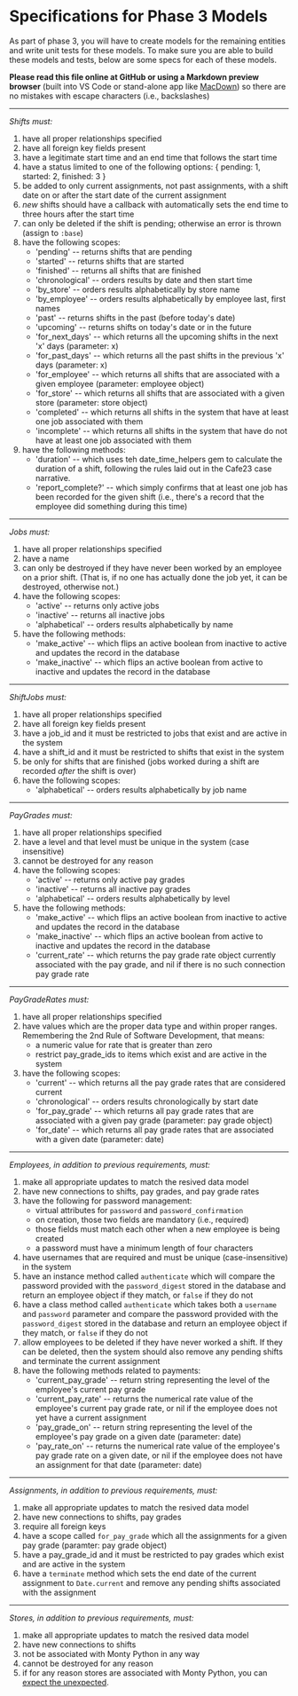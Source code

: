 Specifications for Phase 3 Models
===

As part of phase 3, you will have to create models for the remaining entities and write unit tests for these models.  To make sure you are able to build these models and tests, below are some specs for each of these models.

**Please read this file online at GitHub or using a Markdown preview browser** (built into VS Code or stand-alone app like [MacDown](https://macdown.uranusjr.com/)) so there are no mistakes with escape characters (i.e., backslashes)

---
_Shifts must:_

1.	have all proper relationships specified
2. have all foreign key fields present
3. have a legitimate start time and an end time that follows the start time
2.	have a status limited to one of the following options: { pending: 1, started: 2, finished: 3 }
3. be added to only current assignments, not past assignments, with a shift date on or after the start date of the current assignment
3. _new_ shifts should have a callback with automatically sets the end time to three hours after the start time
3. can only be deleted if the shift is pending; otherwise an error is thrown (assign to `:base`)
4.	have the following scopes:
	- 'pending' -- returns shifts that are pending
	- 'started' -- returns shifts that are started
	- 'finished' -- returns all shifts that are finished
	- 'chronological' -- orders results by date and then start time
	- 'by\_store' -- orders results alphabetically by store name
	- 'by\_employee' -- orders results alphabetically by employee last, first names
	- 'past' -- returns shifts in the past (before today's date)
	- 'upcoming' -- returns shifts on today's date or in the future
	- 'for\_next\_days' -- which returns all the upcoming shifts in the next 'x' days (parameter: x)
	- 'for\_past\_days' -- which returns all the past shifts in the previous 'x' days (parameter: x)
	- 'for\_employee' -- which returns all shifts that are associated with a given employee (parameter: employee object)
	- 'for\_store' -- which returns all shifts that are associated with a given store (parameter: store object)
	- 'completed' -- which returns all shifts in the system that have at least one job associated with them
	- 'incomplete' -- which returns all shifts in the system that have do not have at least one job associated with them
5.	have the following methods:
	-	'duration' -- which uses teh date\_time\_helpers gem to calculate the duration of a shift, following the rules laid out in the Cafe23 case narrative.
	-	'report\_complete?' -- which simply confirms that at least one job has been recorded for the given shift (i.e., there's a record that the employee did something during this time) 


---
_Jobs must:_

1.	have all proper relationships specified
2.	have a name
3. can only be destroyed if they have never been worked by an employee on a prior shift. (That is, if no one has actually done the job yet, it can be destroyed, otherwise not.)
4.	have the following scopes:
	- 'active' -- returns only active jobs
	- 'inactive' -- returns all inactive jobs
	- 'alphabetical' -- orders results alphabetically by name
5.	have the following methods:
	- 'make\_active' -- which flips an active boolean from inactive to active and updates the record in the database
	- 'make\_inactive' -- which flips an active boolean from active to inactive and updates the record in the database


---
_ShiftJobs must:_

1. have all proper relationships specified
2. have all foreign key fields present
3. have a job\_id and it must be restricted to jobs that exist and are active in the system
4. have a shift\_id and it must be restricted to shifts that exist in the system
5. be only for shifts that are finished (jobs worked during a shift are recorded _after_ the shift is over)
6.	have the following scopes:
	- 'alphabetical' -- orders results alphabetically by job name



---
_PayGrades must:_

1.	have all proper relationships specified
2.	have a level and that level must be unique in the system (case insensitive)
3. cannot be destroyed for any reason
4.	have the following scopes:
	- 'active' -- returns only active pay grades
	- 'inactive' -- returns all inactive pay grades
	- 'alphabetical' -- orders results alphabetically by level
5.	have the following methods:
	- 'make\_active' -- which flips an active boolean from inactive to active and updates the record in the database
	- 'make\_inactive' -- which flips an active boolean from active to inactive and updates the record in the database
	- 'current_rate' -- which returns the pay grade rate object currently associated with the pay grade, and nil if there is no such connection pay grade rate

---
_PayGradeRates must:_

1.	have all proper relationships specified
2.	have values which are the proper data type and within proper ranges. Remembering the 2nd Rule of Software Development, that means:
	- a numeric value for rate that is greater than zero
	- restrict pay\_grade\_ids to items which exist and are active in the system
3. have the following scopes:
	- 'current' -- which returns all the pay grade rates that are considered current
	- 'chronological' -- orders results chronologically by start date
	- 'for\_pay\_grade' -- which returns all pay grade rates that are associated with a given pay grade (parameter: pay grade object)
	- 'for\_date' -- which returns all pay grade rates that are associated with a given date (parameter: date)


---
_Employees, in addition to previous requirements, must:_

1.	make all appropriate updates to match the resived data model
2. have new connections to shifts, pay grades, and pay grade rates
3. have the following for password management:
	- virtual attributes for `password` and `password_confirmation`
	- on creation, those two fields are mandatory (i.e., required)
	- those fields must match each other when a new employee is being created 
	- a password must have a minimum length of four characters
4. have usernames that are required and must be unique (case-insensitive) in the system
5. have an instance method called `authenticate` which will compare the password provided with the `password_digest` stored in the database and return an employee object if they match, or `false` if they do not
6. have a class method called `authenticate` which takes both a `username` and `password` parameter and compare the password provided with the `password_digest` stored in the database and return an employee object if they match, or `false` if they do not
7.	allow employees to be deleted if they have never worked a shift. If they can be deleted, then the system should also remove any pending shifts and terminate the current assignment
8.	have the following methods related to payments:
	- 'current\_pay\_grade' -- return string representing the level of the employee's current pay grade
	- 'current\_pay\_rate' -- returns the numerical rate value of the employee's current pay grade rate, or nil if the employee does not yet have a current assignment
	- 'pay\_grade\_on' -- return string representing the level of the employee's pay grade on a given date (parameter: date)
	- 'pay\_rate\_on' -- returns the numerical rate value of the employee's pay grade rate on a given date, or nil if the employee does not have an assignment for that date (parameter: date)


---
_Assignments, in addition to previous requirements, must:_

1. make all appropriate updates to match the resived data model
2. have new connections to shifts, pay grades
3. require all foreign keys
4. have a scope called `for_pay_grade` which all the assignments for a given pay grade (paramter: pay grade object)
5. have a pay\_grade\_id and it must be restricted to pay grades which exist and are active in the system
6. have a `terminate` method which sets the end date of the current assignment to `Date.current` and remove any pending shifts associated with the assignment


---
_Stores, in addition to previous requirements, must:_

1. make all appropriate updates to match the resived data model
2. have new connections to shifts
3. not be associated with Monty Python in any way
4. cannot be destroyed for any reason
5. if for any reason stores are associated with Monty Python, you can [expect the unexpected](https://www.youtube.com/watch?v=Cj8n4MfhjUc). 



